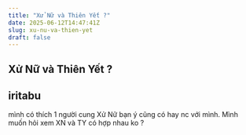 ```yaml
---
title: "Xử Nữ và Thiên Yết ?"
date: 2025-06-12T14:47:41Z
slug: xu-nu-va-thien-yet
draft: false
---
```


## Xử Nữ và Thiên Yết ?

## iritabu

mình có thích 1 người cung Xử Nữ
bạn ý cũng có hay nc với mình. Mình muốn hỏi xem XN và TY có hợp nhau ko ?
